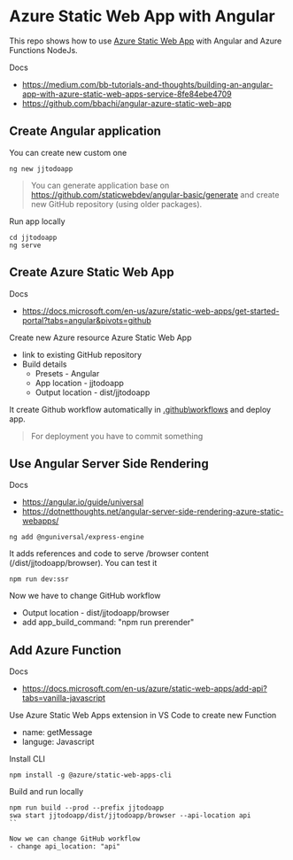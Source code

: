 # Azure Static Web App with Angular

This repo shows how to use [Azure Static Web App](https://docs.microsoft.com/en-us/azure/static-web-apps) with Angular and Azure Functions NodeJs.

Docs
- https://medium.com/bb-tutorials-and-thoughts/building-an-angular-app-with-azure-static-web-apps-service-8fe84ebe4709
- https://github.com/bbachi/angular-azure-static-web-app

## Create Angular application

You can create new custom one

```
ng new jjtodoapp
```
> You can generate application base on https://github.com/staticwebdev/angular-basic/generate and create new GitHub repository (using older packages).

Run app locally

```
cd jjtodoapp
ng serve
```

## Create Azure Static Web App

Docs
- https://docs.microsoft.com/en-us/azure/static-web-apps/get-started-portal?tabs=angular&pivots=github

Create new Azure resource Azure Static Web App
- link to existing GitHub repository
- Build details
    - Presets - Angular
    - App location - jjtodoapp
    - Output location - dist/jjtodoapp

It create Github workflow automatically in [.github\workflows](\.github\workflows) and deploy app. 
> For deployment you have to commit something

## Use Angular Server Side Rendering

Docs
- https://angular.io/guide/universal
- https://dotnetthoughts.net/angular-server-side-rendering-azure-static-webapps/

```
ng add @nguniversal/express-engine
```

It adds references and code to serve /browser content (/dist/jjtodoapp/browser). You can test it

```
npm run dev:ssr
```

Now we have to change GitHub workflow
- Output location - dist/jjtodoapp/browser
- add app_build_command: "npm run prerender"

## Add Azure Function

Docs
- https://docs.microsoft.com/en-us/azure/static-web-apps/add-api?tabs=vanilla-javascript

Use Azure Static Web Apps extension in VS Code to create new Function
- name: getMessage
- languge: Javascript

Install CLI
```
npm install -g @azure/static-web-apps-cli
```

Build and run locally
```
npm run build --prod --prefix jjtodoapp
swa start jjtodoapp/dist/jjtodoapp/browser --api-location api
``

Now we can change GitHub workflow
- change api_location: "api"
